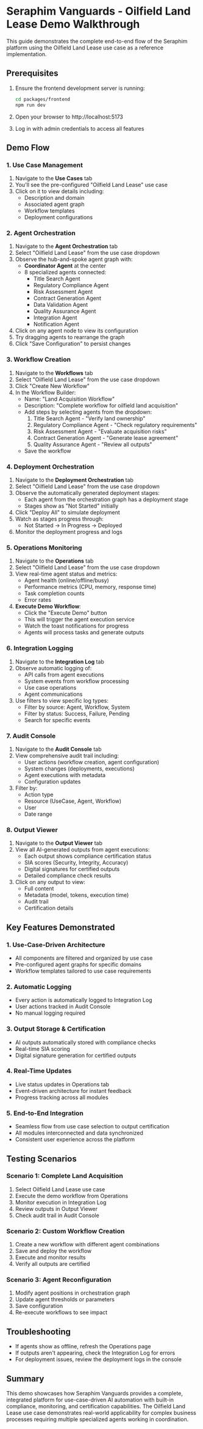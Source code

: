# Seraphim Vanguards - Oilfield Land Lease Demo Walkthrough

This guide demonstrates the complete end-to-end flow of the Seraphim platform using the Oilfield Land Lease use case as a reference implementation.

## Prerequisites

1. Ensure the frontend development server is running:
   ```bash
   cd packages/frontend
   npm run dev
   ```

2. Open your browser to http://localhost:5173

3. Log in with admin credentials to access all features

## Demo Flow

### 1. Use Case Management

1. Navigate to the **Use Cases** tab
2. You'll see the pre-configured "Oilfield Land Lease" use case
3. Click on it to view details including:
   - Description and domain
   - Associated agent graph
   - Workflow templates
   - Deployment configurations

### 2. Agent Orchestration

1. Navigate to the **Agent Orchestration** tab
2. Select "Oilfield Land Lease" from the use case dropdown
3. Observe the hub-and-spoke agent graph with:
   - **Coordinator Agent** at the center
   - 8 specialized agents connected:
     - Title Search Agent
     - Regulatory Compliance Agent
     - Risk Assessment Agent
     - Contract Generation Agent
     - Data Validation Agent
     - Quality Assurance Agent
     - Integration Agent
     - Notification Agent
4. Click on any agent node to view its configuration
5. Try dragging agents to rearrange the graph
6. Click "Save Configuration" to persist changes

### 3. Workflow Creation

1. Navigate to the **Workflows** tab
2. Select "Oilfield Land Lease" from the use case dropdown
3. Click "Create New Workflow"
4. In the Workflow Builder:
   - Name: "Land Acquisition Workflow"
   - Description: "Complete workflow for oilfield land acquisition"
   - Add steps by selecting agents from the dropdown:
     1. Title Search Agent - "Verify land ownership"
     2. Regulatory Compliance Agent - "Check regulatory requirements"
     3. Risk Assessment Agent - "Evaluate acquisition risks"
     4. Contract Generation Agent - "Generate lease agreement"
     5. Quality Assurance Agent - "Review all outputs"
   - Save the workflow

### 4. Deployment Orchestration

1. Navigate to the **Deployment Orchestration** tab
2. Select "Oilfield Land Lease" from the use case dropdown
3. Observe the automatically generated deployment stages:
   - Each agent from the orchestration graph has a deployment stage
   - Stages show as "Not Started" initially
4. Click "Deploy All" to simulate deployment
5. Watch as stages progress through:
   - Not Started → In Progress → Deployed
6. Monitor the deployment progress and logs

### 5. Operations Monitoring

1. Navigate to the **Operations** tab
2. Select "Oilfield Land Lease" from the use case dropdown
3. View real-time agent status and metrics:
   - Agent health (online/offline/busy)
   - Performance metrics (CPU, memory, response time)
   - Task completion counts
   - Error rates
4. **Execute Demo Workflow**:
   - Click the "Execute Demo" button
   - This will trigger the agent execution service
   - Watch the toast notifications for progress
   - Agents will process tasks and generate outputs

### 6. Integration Logging

1. Navigate to the **Integration Log** tab
2. Observe automatic logging of:
   - API calls from agent executions
   - System events from workflow processing
   - Use case operations
   - Agent communications
3. Use filters to view specific log types:
   - Filter by source: Agent, Workflow, System
   - Filter by status: Success, Failure, Pending
   - Search for specific events

### 7. Audit Console

1. Navigate to the **Audit Console** tab
2. View comprehensive audit trail including:
   - User actions (workflow creation, agent configuration)
   - System changes (deployments, executions)
   - Agent executions with metadata
   - Configuration updates
3. Filter by:
   - Action type
   - Resource (UseCase, Agent, Workflow)
   - User
   - Date range

### 8. Output Viewer

1. Navigate to the **Output Viewer** tab
2. View all AI-generated outputs from agent executions:
   - Each output shows compliance certification status
   - SIA scores (Security, Integrity, Accuracy)
   - Digital signatures for certified outputs
   - Detailed compliance check results
3. Click on any output to view:
   - Full content
   - Metadata (model, tokens, execution time)
   - Audit trail
   - Certification details

## Key Features Demonstrated

### 1. **Use-Case-Driven Architecture**
- All components are filtered and organized by use case
- Pre-configured agent graphs for specific domains
- Workflow templates tailored to use case requirements

### 2. **Automatic Logging**
- Every action is automatically logged to Integration Log
- User actions tracked in Audit Console
- No manual logging required

### 3. **Output Storage & Certification**
- AI outputs automatically stored with compliance checks
- Real-time SIA scoring
- Digital signature generation for certified outputs

### 4. **Real-Time Updates**
- Live status updates in Operations tab
- Event-driven architecture for instant feedback
- Progress tracking across all modules

### 5. **End-to-End Integration**
- Seamless flow from use case selection to output certification
- All modules interconnected and data synchronized
- Consistent user experience across the platform

## Testing Scenarios

### Scenario 1: Complete Land Acquisition
1. Select Oilfield Land Lease use case
2. Execute the demo workflow from Operations
3. Monitor execution in Integration Log
4. Review outputs in Output Viewer
5. Check audit trail in Audit Console

### Scenario 2: Custom Workflow Creation
1. Create a new workflow with different agent combinations
2. Save and deploy the workflow
3. Execute and monitor results
4. Verify all outputs are certified

### Scenario 3: Agent Reconfiguration
1. Modify agent positions in orchestration graph
2. Update agent thresholds or parameters
3. Save configuration
4. Re-execute workflows to see impact

## Troubleshooting

- If agents show as offline, refresh the Operations page
- If outputs aren't appearing, check the Integration Log for errors
- For deployment issues, review the deployment logs in the console

## Summary

This demo showcases how Seraphim Vanguards provides a complete, integrated platform for use-case-driven AI automation with built-in compliance, monitoring, and certification capabilities. The Oilfield Land Lease use case demonstrates real-world applicability for complex business processes requiring multiple specialized agents working in coordination.